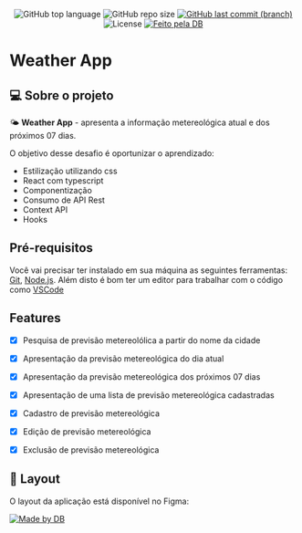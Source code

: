 <p align="center">
 <img alt="GitHub top language" src="https://img.shields.io/github/languages/top/dbserver/dbcamp-weather-app">
<img alt="GitHub repo size" src="https://img.shields.io/github/repo-size/dbserver/dbcamp-weather-app">
  <a href="https://github.com/dbserver/dbcamp-weather-app/commits/main">
  <img alt="GitHub last commit (branch)" src="https://img.shields.io/github/last-commit/dbserver/dbcamp-weather-app/main">
  </a>
   <img alt="License" src="https://img.shields.io/badge/license-MIT-brightgreen">
  <a href="https://db.tec.br/">
    <img alt="Feito pela DB" src="https://img.shields.io/badge/feito%20por-DB-%237519C1">
  </a>
</p>

# Weather App
## 💻 Sobre o projeto

🌤 **Weather App** - apresenta a informação metereológica atual e dos próximos 07 dias.

O objetivo desse desafio é oportunizar o aprendizado:
- Estilização utilizando css
- React com typescript
- Componentização
- Consumo de API Rest
- Context API
- Hooks

## Pré-requisitos

Você vai precisar ter instalado em sua máquina as seguintes ferramentas: [Git](https://git-scm.com), [Node.js](https://nodejs.org/en/).
 Além disto é bom ter um editor para trabalhar com o código como [VSCode](https://code.visualstudio.com/)


## Features
- [x] Pesquisa de previsão metereolólica a partir do nome da cidade 
- [x] Apresentação da previsão metereológica do dia atual
- [x] Apresentação da previsão metereológica dos próximos 07 dias
- [x] Apresentação de uma lista de previsão metereológica cadastradas
- [x] Cadastro de previsão metereológica 
- [x] Edição de previsão metereológica
- [x] Exclusão de previsão metereológica


## 🎨 Layout
O layout da aplicação está disponível no Figma:

<a href="https://www.figma.com/file/OdrhMSRRYMJ9W0Zoxxz7E2/Weather-App-(Community)?node-id=0-1&t=nOcHkKsdRx68GWUl-0">
  <img alt="Made by DB" src="https://img.shields.io/badge/Acessar%20Layout%20-Figma-%2304D361">
</a>
